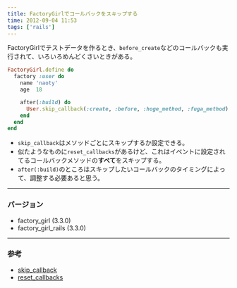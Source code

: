 ```yaml
---
title: FactoryGirlでコールバックをスキップする
time: 2012-09-04 11:53
tags: ['rails']
---
```


FactoryGirlでテストデータを作るとき、`before_create`などのコールバックも実行されて、いろいろめんどくさいときがある。

```ruby
FactoryGirl.define do
  factory :user do
    name 'naoty'
    age  18

    after(:build) do
      User.skip_callback(:create, :before, :hoge_method, :fuga_method)
    end
  end
end
```

- `skip_callback`はメソッドごとにスキップするか設定できる。
- 似たようなものに`reset_callbacks`があるけど、これはイベントに設定されてるコールバックメソッドの**すべて**をスキップする。
- `after(:build)`のところはスキップしたいコールバックのタイミングによって、調整する必要あると思う。

---

### バージョン
- factory_girl (3.3.0)
- factory_girl_rails (3.3.0)

---

### 参考
- [skip_callback](http://apidock.com/rails/ActiveSupport/Callbacks/ClassMethods/skip_callback)
- [reset_callbacks](http://apidock.com/rails/v3.2.8/ActiveSupport/Callbacks/ClassMethods/reset_callbacks)
